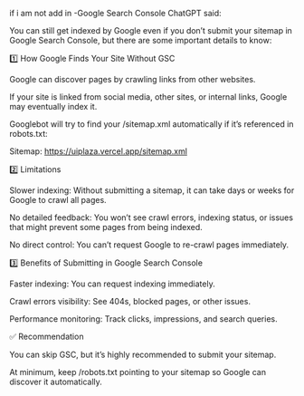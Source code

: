 if i am not add in -Google Search Console
ChatGPT said:

You can still get indexed by Google even if you don’t submit your sitemap in Google Search Console, but there are some important details to know:

1️⃣ How Google Finds Your Site Without GSC

Google can discover pages by crawling links from other websites.

If your site is linked from social media, other sites, or internal links, Google may eventually index it.

Googlebot will try to find your /sitemap.xml automatically if it’s referenced in robots.txt:

Sitemap: https://uiplaza.vercel.app/sitemap.xml

2️⃣ Limitations

Slower indexing: Without submitting a sitemap, it can take days or weeks for Google to crawl all pages.

No detailed feedback: You won’t see crawl errors, indexing status, or issues that might prevent some pages from being indexed.

No direct control: You can’t request Google to re-crawl pages immediately.

3️⃣ Benefits of Submitting in Google Search Console

Faster indexing: You can request indexing immediately.

Crawl errors visibility: See 404s, blocked pages, or other issues.

Performance monitoring: Track clicks, impressions, and search queries.

✅ Recommendation

You can skip GSC, but it’s highly recommended to submit your sitemap.

At minimum, keep /robots.txt pointing to your sitemap so Google can discover it automatically.